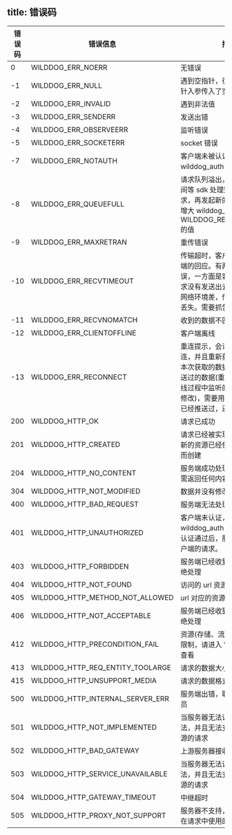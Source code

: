 
title:  错误码
---

| 错误码  | 错误信息                             | 描述                                       |
| ---- | -------------------------------- | ---------------------------------------- |
| 0    | WILDDOG_ERR_NOERR                | 无错误                                      |
| -1   | WILDDOG_ERR_NULL                 | 遇到空指针，往往是函数的指针入参传入了空值引起的。                |
| -2   | WILDDOG_ERR_INVALID              | 遇到非法值                                    |
| -3   | WILDDOG_ERR_SENDERR              | 发送出错                                     |
| -4   | WILDDOG_ERR_OBSERVEERR           | 监听错误                                     |
| -5   | WILDDOG_ERR_SOCKETERR            | socket 错误                                |
| -7   | WILDDOG_ERR_NOTAUTH              | 客户端未被认证，需要调用 wilddog_auth() 进行认证         |
| -8   | WILDDOG_ERR_QUEUEFULL            | 请求队列溢出，可以过一段时间等 sdk 处理完 queue 中的请求，再发起新的请求。也可以增大 wilddog_config.h 中 WILDDOG_REQ_QUEUE_NUM 的值 |
| -9   | WILDDOG_ERR_MAXRETRAN            | 重传错误                                     |
| -10   | WILDDOG_ERR_RECVTIMEOUT          | 传输超时，客户端未接收到云端的回应。有两方面引起该错误，一方面是客户端断网，请求没有发送出去，另一方面是网络环境差，传输中的数据包丢失。需要抓包确定 |
| -11  | WILDDOG_ERR_RECVNOMATCH          | 收到的数据不匹配。                           |
| -12  | WILDDOG_ERR_CLIENTOFFLINE        | 客户端离线                                    |
| -13  | WILDDOG_ERR_RECONNECT            | 重连提示，会话已经断线重连，并且重新获取监听数据，本次获取的数据可能是已经推送过的数据(重连后不能确定断线过程中监听的数据是否有过修改)，需要用户去甄别数据是已经推送过，还是新的数据。 |
| 200  | WILDDOG_HTTP_OK                  | 请求已成功                                    |
| 201  | WILDDOG_HTTP_CREATED             | 请求已经被实现，而且有一个新的资源已经依据请求的需要而创建            |
| 204  | WILDDOG_HTTP_NO_CONTENT          | 服务端成功处理了请求，但无需返回任何内容                     |
| 304  | WILDDOG_HTTP_NOT_MODIFIED        | 数据并没有修改                                  |
| 400  | WILDDOG_HTTP_BAD_REQUEST         | 服务端无法处理该请求                               |
| 401  | WILDDOG_HTTP_UNAUTHORIZED        | 客户端未认证，需要先调用 wilddog_auth() 发送 token，认证通过后，服务端才处理客户端的请求。 |
| 403  | WILDDOG_HTTP_FORBIDDEN           | 服务端已经收到请求，但是拒绝处理                         |
| 404  | WILDDOG_HTTP_NOT_FOUND           | 访问的 url 资源不存在                            |
| 405  | WILDDOG_HTTP_METHOD_NOT_ALLOWED  | url 对应的资源不支持该请求                          |
| 406  | WILDDOG_HTTP_NOT_ACCEPTABLE      | 服务端已经收到请求，但是拒绝处理                         |
| 412  | WILDDOG_HTTP_PRECONDITION_FAIL   | 资源(存储、流量或连接数)超出限制，请进入 Wilddog 的控制查看      |
| 413  | WILDDOG_HTTP_REQ_ENTITY_TOOLARGE | 请求的数据大小溢出                                |
| 415  | WILDDOG_HTTP_UNSUPPORT_MEDIA     | 请求的数据格式出错                                |
| 500  | WILDDOG_HTTP_INTERNAL_SERVER_ERR | 服务端出错，联系野狗工作人员                         |
| 501  | WILDDOG_HTTP_NOT_IMPLEMENTED     | 当服务器无法识别请求的方法，并且无法支持其对任何资源的请求            |
| 502  | WILDDOG_HTTP_BAD_GATEWAY         | 上游服务器接收到无效的响应                            |
| 503  | WILDDOG_HTTP_SERVICE_UNAVAILABLE | 当服务器无法识别请求的方法，并且无法支持其对任何资源的请求            |
| 504  | WILDDOG_HTTP_GATEWAY_TIMEOUT     | 中继超时                                     |
| 505  | WILDDOG_HTTP_PROXY_NOT_SUPPORT   | 服务器不支持，或者拒绝支持在请求中使用的协议版本                 |